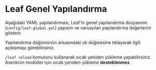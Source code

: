 <script setup>
// Same with en
import leafGlobalConfig_1_21_4 from '../../../docs/config/data/leaf-global-1-21-4';
import leafGlobalConfig_1_21_1 from '../../../docs/config/data/leaf-global-1-21-1';
import ConfigGroup from '../../../../.vitepress/theme/components/config/ConfigGroup.vue'
const data = {
    '1.21.4': leafGlobalConfig_1_21_4,
    '1.21.1': leafGlobalConfig_1_21_1
}
</script>

# Leaf Genel Yapılandırma
Aşağıdaki YAML yapılandırması, Leaf'in genel yapılandırma dosyasının (`config/leaf-global.yml`) yapısını ve varsayılan yapılandırma değerlerini gösterir.

Yapılandırma düğümünün arkasındaki ok düğmesine tıklayarak ilgili açıklamayı görebilirsiniz.

`/leaf reload` komutunu kullanarak sıcak yeniden yükleme yapabilirsiniz. Asenkron modüller için sıcak yeniden yükleme **desteklenmez**.

<ConfigGroup :data />